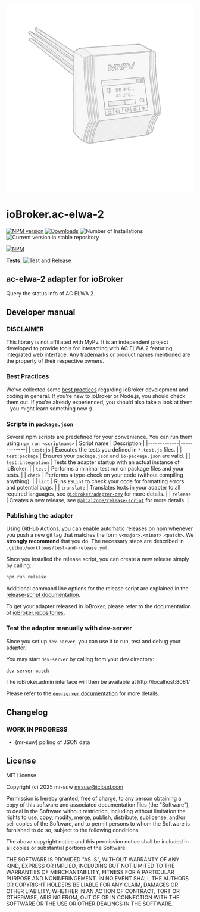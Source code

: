 ![Logo](admin/ac-elwa-2.png)

# ioBroker.ac-elwa-2

[![NPM version](https://img.shields.io/npm/v/iobroker.ac-elwa-2.svg)](https://www.npmjs.com/package/iobroker.ac-elwa-2)
[![Downloads](https://img.shields.io/npm/dm/iobroker.ac-elwa-2.svg)](https://www.npmjs.com/package/iobroker.ac-elwa-2)
![Number of Installations](https://iobroker.live/badges/ac-elwa-2-installed.svg)
![Current version in stable repository](https://iobroker.live/badges/ac-elwa-2-stable.svg)

[![NPM](https://nodei.co/npm/iobroker.ac-elwa-2.png?downloads=true)](https://nodei.co/npm/iobroker.ac-elwa-2/)

**Tests:** ![Test and Release](https://github.com/mr-suw/ioBroker.ac-elwa-2/workflows/Test%20and%20Release/badge.svg)

## ac-elwa-2 adapter for ioBroker

Query the status info of AC ELWA 2.

## Developer manual

### DISCLAIMER

This library is not affiliated with MyPv. It is an independent project developed to provide tools for interacting with AC ELWA 2 featuring integrated web interface. Any trademarks or product names mentioned are the property of their respective owners.

### Best Practices

We've collected some [best practices](https://github.com/ioBroker/ioBroker.repositories#development-and-coding-best-practices) regarding ioBroker development and coding in general. If you're new to ioBroker or Node.js, you should
check them out. If you're already experienced, you should also take a look at them - you might learn something new :)

### Scripts in `package.json`

Several npm scripts are predefined for your convenience. You can run them using `npm run <scriptname>`
| Script name | Description |
|-------------|-------------|
| `test:js` | Executes the tests you defined in `*.test.js` files. |
| `test:package` | Ensures your `package.json` and `io-package.json` are valid. |
| `test:integration` | Tests the adapter startup with an actual instance of ioBroker. |
| `test` | Performs a minimal test run on package files and your tests. |
| `check` | Performs a type-check on your code (without compiling anything). |
| `lint` | Runs `ESLint` to check your code for formatting errors and potential bugs. |
| `translate` | Translates texts in your adapter to all required languages, see [`@iobroker/adapter-dev`](https://github.com/ioBroker/adapter-dev#manage-translations) for more details. |
| `release` | Creates a new release, see [`@alcalzone/release-script`](https://github.com/AlCalzone/release-script#usage) for more details. |

### Publishing the adapter

Using GitHub Actions, you can enable automatic releases on npm whenever you push a new git tag that matches the form
`v<major>.<minor>.<patch>`. We **strongly recommend** that you do. The necessary steps are described in `.github/workflows/test-and-release.yml`.

Since you installed the release script, you can create a new
release simply by calling:

```bash
npm run release
```

Additional command line options for the release script are explained in the
[release-script documentation](https://github.com/AlCalzone/release-script#command-line).

To get your adapter released in ioBroker, please refer to the documentation
of [ioBroker.repositories](https://github.com/ioBroker/ioBroker.repositories#requirements-for-adapter-to-get-added-to-the-latest-repository).

### Test the adapter manually with dev-server

Since you set up `dev-server`, you can use it to run, test and debug your adapter.

You may start `dev-server` by calling from your dev directory:

```bash
dev-server watch
```

The ioBroker.admin interface will then be available at http://localhost:8081/

Please refer to the [`dev-server` documentation](https://github.com/ioBroker/dev-server#command-line) for more details.

## Changelog

<!--
    Placeholder for the next version (at the beginning of the line):
    ### **WORK IN PROGRESS**
-->

### **WORK IN PROGRESS**

- (mr-suw) polling of JSON data

## License

MIT License

Copyright (c) 2025 mr-suw <mrsuw@icloud.com>

Permission is hereby granted, free of charge, to any person obtaining a copy
of this software and associated documentation files (the "Software"), to deal
in the Software without restriction, including without limitation the rights
to use, copy, modify, merge, publish, distribute, sublicense, and/or sell
copies of the Software, and to permit persons to whom the Software is
furnished to do so, subject to the following conditions:

The above copyright notice and this permission notice shall be included in all
copies or substantial portions of the Software.

THE SOFTWARE IS PROVIDED "AS IS", WITHOUT WARRANTY OF ANY KIND, EXPRESS OR
IMPLIED, INCLUDING BUT NOT LIMITED TO THE WARRANTIES OF MERCHANTABILITY,
FITNESS FOR A PARTICULAR PURPOSE AND NONINFRINGEMENT. IN NO EVENT SHALL THE
AUTHORS OR COPYRIGHT HOLDERS BE LIABLE FOR ANY CLAIM, DAMAGES OR OTHER
LIABILITY, WHETHER IN AN ACTION OF CONTRACT, TORT OR OTHERWISE, ARISING FROM,
OUT OF OR IN CONNECTION WITH THE SOFTWARE OR THE USE OR OTHER DEALINGS IN THE
SOFTWARE.
